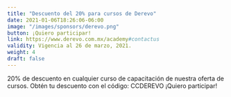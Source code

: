 ```yaml
---
title: "Descuento del 20% para cursos de Derevo"
date: 2021-01-06T18:26:06-06:00
image: "/images/sponsors/derevo.png"
button: ¡Quiero participar!
link: https://www.derevo.com.mx/academy#contactus
validity: Vigencia al 26 de marzo, 2021.
weight: 4
draft: false
---
```


20% de descuento en cualquier curso de capacitación de nuestra oferta de cursos.
Obtén tu descuento con el código: CCDEREVO
¡Quiero participar!

